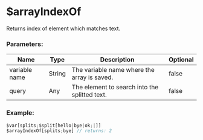 # $arrayIndexOf
Returns index of element which matches text.

### Parameters:
| Name           | Type                | Description                                  | Optional |
| -------------- | ------------------- | -------------------------------------------- | -------- |
| variable name  | String              | The variable name where the array is saved.  | false    |
| query          | Any                 | The element to search into the splitted text.| false    |

### Example:
```js
$var[splits;$split[hello|bye|ok;|]]
$arrayIndexOf[splits;bye] // returns: 2
```